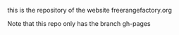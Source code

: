 this is the repository of the website freerangefactory.org

Note that this repo only has the branch gh-pages
